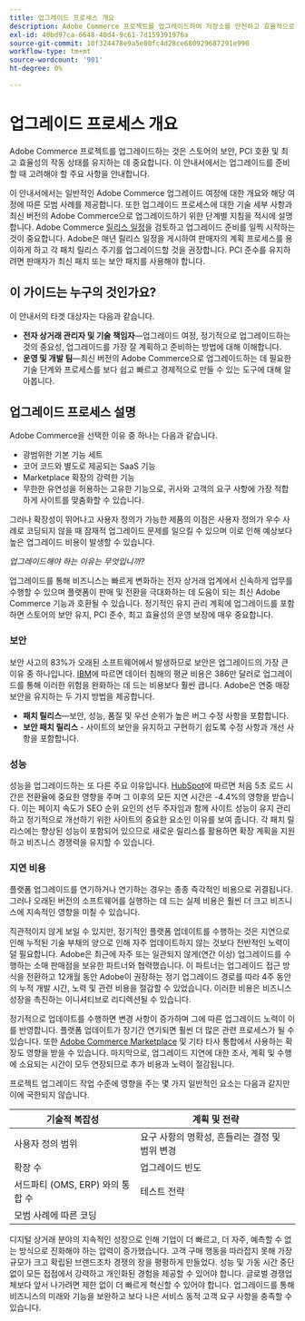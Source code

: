```yaml
---
title: 업그레이드 프로세스 개요
description: Adobe Commerce 프로젝트를 업그레이드하여 저장소를 안전하고 효율적으로 관리하는 방법에 대해 알아봅니다. 성공적인 업그레이드를 계획하고 실행하기 위한 모범 사례를 살펴보십시오.
exl-id: 40bd97ca-6648-40d4-9c61-7d159391976a
source-git-commit: 10f324478e9a5e80fc4d28ce680929687291e990
workflow-type: tm+mt
source-wordcount: '901'
ht-degree: 0%

---
```


# 업그레이드 프로세스 개요

Adobe Commerce 프로젝트를 업그레이드하는 것은 스토어의 보안, PCI 호환 및 최고 효율성의 작동 상태를 유지하는 데 중요합니다. 이 안내서에서는 업그레이드를 준비할 때 고려해야 할 주요 사항을 안내합니다.

이 안내서에서는 일반적인 Adobe Commerce 업그레이드 여정에 대한 개요와 해당 여정에 따른 모범 사례를 제공합니다. 또한 업그레이드 프로세스에 대한 기술 세부 사항과 최신 버전의 Adobe Commerce으로 업그레이드하기 위한 단계별 지침을 적시에 설명합니다. Adobe Commerce [릴리스 일정](../release/schedule.md)을 검토하고 업그레이드 준비를 일찍 시작하는 것이 중요합니다. Adobe은 매년 릴리스 일정을 게시하여 판매자의 계획 프로세스를 용이하게 하고 각 패치 릴리스 주기를 업그레이드할 것을 권장합니다. PCI 준수를 유지하려면 판매자가 최신 패치 또는 보안 패치를 사용해야 합니다.

## 이 가이드는 누구의 것인가요?

이 안내서의 타겟 대상자는 다음과 같습니다.

- **전자 상거래 관리자 및 기술 책임자**—업그레이드 여정, 정기적으로 업그레이드하는 것의 중요성, 업그레이드를 가장 잘 계획하고 준비하는 방법에 대해 이해합니다.
- **운영 및 개발 팀**—최신 버전의 Adobe Commerce으로 업그레이드하는 데 필요한 기술 단계와 프로세스를 보다 쉽고 빠르고 경제적으로 만들 수 있는 도구에 대해 알아봅니다.

## 업그레이드 프로세스 설명

Adobe Commerce을 선택한 이유 중 하나는 다음과 같습니다.

- 광범위한 기본 기능 세트
- 코어 코드와 별도로 제공되는 SaaS 기능
- Marketplace 확장의 강력한 기능
- 무한한 유연성을 허용하는 고유한 기능으로, 귀사와 고객의 요구 사항에 가장 적합하게 사이트를 맞춤화할 수 있습니다.

그러나 확장성이 뛰어나고 사용자 정의가 가능한 제품의 이점은 사용자 정의가 우수 사례로 코딩되지 않을 때 잠재적 업그레이드 문제를 일으킬 수 있으며 이로 인해 예상보다 높은 업그레이드 비용이 발생할 수 있습니다.

_업그레이드해야 하는 이유는 무엇입니까?_

업그레이드를 통해 비즈니스는 빠르게 변화하는 전자 상거래 업계에서 신속하게 업무를 수행할 수 있으며 플랫폼이 판매 및 전환을 극대화하는 데 도움이 되는 최신 Adobe Commerce 기능과 호환될 수 있습니다. 정기적인 유지 관리 계획에 업그레이드를 포함하면 스토어의 보안 유지, PCI 준수, 최고 효율성의 운영 보장에 매우 중요합니다.

### 보안

보안 사고의 83%가 오래된 소프트웨어에서 발생하므로 보안은 업그레이드의 가장 큰 이유 중 하나입니다. [IBM](https://www.ibm.com/reports/data-breach)에 따르면 데이터 침해의 평균 비용은 386만 달러로 업그레이드를 통해 이러한 위험을 완화하는 데 드는 비용보다 훨씬 큽니다. Adobe은 연중 매장 보안을 유지하는 두 가지 방법을 제공합니다.

- **패치 릴리스**—보안, 성능, 품질 및 우선 순위가 높은 버그 수정 사항을 포함합니다.
- **보안 패치 릴리스** - 사이트의 보안을 유지하고 구현하기 쉽도록 수정 사항과 개선 사항을 포함합니다.

### 성능

성능을 업그레이드하는 또 다른 주요 이유입니다. [HubSpot](https://blog.hubspot.com/marketing/page-load-time-conversion-rates)에 따르면 처음 5초 로드 시간은 전환율에 중요한 영향을 주며 그 이후의 모든 지연 시간은 -4.4%의 영향을 받습니다. 이는 페이지 속도가 SEO 순위 요인의 선두 주자임과 함께 사이트 성능이 유지 관리하고 정기적으로 개선하기 위한 사이트의 중요한 요소인 이유를 보여 줍니다. 각 패치 릴리스에는 향상된 성능이 포함되어 있으므로 새로운 릴리스를 활용하면 확장 계획을 지원하고 비즈니스 경쟁력을 유지할 수 있습니다.

### 지연 비용

플랫폼 업그레이드를 연기하거나 연기하는 경우는 종종 즉각적인 비용으로 귀결됩니다. 그러나 오래된 버전의 소프트웨어를 실행하는 데 드는 실제 비용은 훨씬 더 크고 비즈니스에 지속적인 영향을 미칠 수 있습니다.

직관적이지 않게 보일 수 있지만, 정기적인 플랫폼 업데이트를 수행하는 것은 지연으로 인해 누적된 기술 부채의 양으로 인해 자주 업데이트하지 않는 것보다 전반적인 노력이 덜 필요합니다. Adobe은 최근에 자주 또는 일관되지 않게(연간 이상) 업그레이드를 수행하는 소매 판매점을 보유한 파트너와 협력했습니다. 이 파트너는 업그레이드 접근 방식을 전환하고 12개월 동안 Adobe이 권장하는 정기 업그레이드 경로를 따라 4주 동안의 누적 개발 시간, 노력 및 관련 비용을 절감할 수 있었습니다. 이러한 비용은 비즈니스 성장을 촉진하는 이니셔티브로 리디렉션될 수 있습니다.

정기적으로 업데이트를 수행하면 변경 사항이 증가하며 그에 따른 업그레이드 노력이 이를 반영합니다. 플랫폼 업데이트가 장기간 연기되면 훨씬 더 많은 관련 프로세스가 될 수 있습니다. 또한 [Adobe Commerce Marketplace](https://marketplace.magento.com/) 및 기타 타사 통합에서 사용하는 확장도 영향을 받을 수 있습니다. 마지막으로, 업그레이드 지연에 대한 조사, 계획 및 수행에 소요되는 시간이 모두 연장되므로 추가 비용과 노력이 절감됩니다.

프로젝트 업그레이드 작업 수준에 영향을 주는 몇 가지 일반적인 요소는 다음과 같지만 이에 국한되지 않습니다.

| 기술적 복잡성 | 계획 및 전략 |
|-----------------------------------------------------------|--------------------------------------------------------------|
| 사용자 정의 범위 | 요구 사항의 명확성, 흔들리는 결정 및 범위 변경 |
| 확장 수 | 업그레이드 빈도 |
| 서드파티 (OMS, ERP) 와의 통합 수 | 테스트 전략 |
| 모범 사례에 따른 코딩 |                                                              |

디지털 상거래 분야의 지속적인 성장으로 인해 기업이 더 빠르고, 더 자주, 예측할 수 없는 방식으로 진화해야 하는 압력이 증가했습니다. 고객 구매 행동을 따라잡지 못해 가장 규모가 크고 확립된 브랜드조차 경쟁의 장을 평평하게 만들었다. 성능 및 가동 시간 중단 없이 모든 접점에서 강력하고 개인화된 경험을 제공할 수 있어야 합니다. 글로벌 경쟁업체보다 앞서 나가려면 제한 없이 더 빠르게 혁신할 수 있어야 합니다. 업그레이드를 통해 비즈니스의 미래와 기능을 보완하고 보다 나은 서비스 동적 고객 요구 사항을 충족할 수 있습니다.

